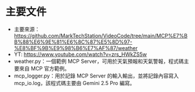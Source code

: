 # 主要文件
- 主要來源： https://github.com/MarkTechStation/VideoCode/tree/main/MCP%E7%BB%88%E6%9E%81%E6%8C%87%E5%8D%97-%E8%BF%9B%E9%98%B6%E7%AF%87/weather
- YT: https://www.youtube.com/watch?v=zrs_HWkZS5w
- weather.py：一個範例 MCP Server，可用於天氣預報和天氣警報，程式碼主要來自 MCP 官方範例。
- mcp_logger.py：用於記錄 MCP Server 的輸入輸出，並將記錄內容寫入 mcp_io.log，該程式碼主要由 Gemini 2.5 Pro 編寫。